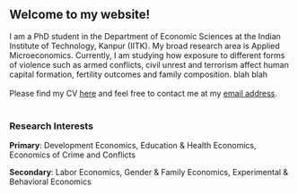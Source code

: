 ## Welcome to my website!

I am a PhD student in the Department of Economic Sciences at the Indian Institute of Technology, Kanpur (IITK). My broad research area is Applied Microeconomics. Currently, I am studying how exposure to different forms of violence such as armed conflicts, civil unrest and terrorism affect human capital formation, fertility outcomes and family composition. blah blah
<br/>
<br/>
Please find my CV [here](https://atherhdar.github.io/CV.pdf) and feel free to contact me at my [email address](mailto:atherhdar@gmail.com).  <br/>
<br/>

### Research Interests
**Primary**: Development Economics, Education & Health Economics, Economics of Crime and Conflicts <br>

**Secondary**: Labor Economics, Gender & Family Economics, Experimental & Behavioral Economics <br>



